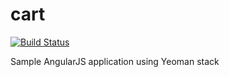 # cart
[![Build Status](https://travis-ci.org/cironunes/cart.png)](https://travis-ci.org/cironunes/cart)

Sample AngularJS application using Yeoman stack
